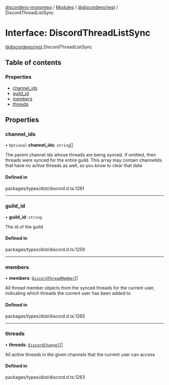 [discordeno-monorepo](../README.md) / [Modules](../modules.md) / [@discordeno/rest](../modules/discordeno_rest.md) / DiscordThreadListSync

# Interface: DiscordThreadListSync

[@discordeno/rest](../modules/discordeno_rest.md).DiscordThreadListSync

## Table of contents

### Properties

- [channel_ids](discordeno_rest.DiscordThreadListSync.md#channel_ids)
- [guild_id](discordeno_rest.DiscordThreadListSync.md#guild_id)
- [members](discordeno_rest.DiscordThreadListSync.md#members)
- [threads](discordeno_rest.DiscordThreadListSync.md#threads)

## Properties

### channel_ids

• `Optional` **channel_ids**: `string`[]

The parent channel ids whose threads are being synced. If omitted, then threads were synced for the entire guild. This array may contain channelIds that have no active threads as well, so you know to clear that data

#### Defined in

packages/types/dist/discord.d.ts:1261

---

### guild_id

• **guild_id**: `string`

The id of the guild

#### Defined in

packages/types/dist/discord.d.ts:1259

---

### members

• **members**: [`DiscordThreadMember`](discordeno_rest.DiscordThreadMember.md)[]

All thread member objects from the synced threads for the current user, indicating which threads the current user has been added to

#### Defined in

packages/types/dist/discord.d.ts:1265

---

### threads

• **threads**: [`DiscordChannel`](discordeno_rest.DiscordChannel.md)[]

All active threads in the given channels that the current user can access

#### Defined in

packages/types/dist/discord.d.ts:1263
